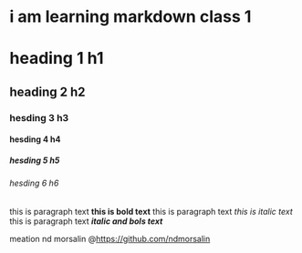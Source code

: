 # i am learning markdown class 1

# heading 1 h1
## heading 2 h2
### hesding 3 h3
#### hesding 4 h4
##### hesding 5 h5
###### hesding 6 h6

this is paragraph text **this is bold text** this is paragraph text *this is italic text* 
this is paragraph text ***italic and bols text***


meation nd morsalin @https://github.com/ndmorsalin
